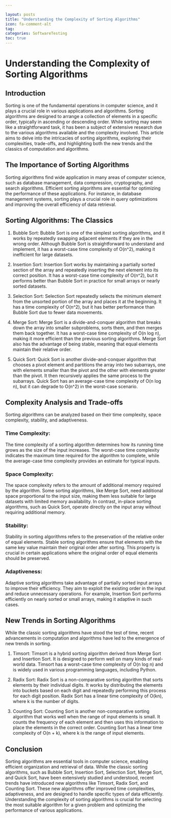 ```yaml
---

layout: posts
title: "Understanding the Complexity of Sorting Algorithms"
icon: fa-comment-alt
tag:      
categories: SoftwareTesting
toc: true
---
```




# Understanding the Complexity of Sorting Algorithms

## Introduction

Sorting is one of the fundamental operations in computer science, and it plays a crucial role in various applications and algorithms. Sorting algorithms are designed to arrange a collection of elements in a specific order, typically in ascending or descending order. While sorting may seem like a straightforward task, it has been a subject of extensive research due to the various algorithms available and the complexity involved. This article aims to delve into the intricacies of sorting algorithms, exploring their complexities, trade-offs, and highlighting both the new trends and the classics of computation and algorithms.

## The Importance of Sorting Algorithms

Sorting algorithms find wide application in many areas of computer science, such as database management, data compression, cryptography, and search algorithms. Efficient sorting algorithms are essential for optimizing the performance of these applications. For instance, in database management systems, sorting plays a crucial role in query optimizations and improving the overall efficiency of data retrieval.

## Sorting Algorithms: The Classics

1. Bubble Sort:
   Bubble Sort is one of the simplest sorting algorithms, and it works by repeatedly swapping adjacent elements if they are in the wrong order. Although Bubble Sort is straightforward to understand and implement, it has a worst-case time complexity of O(n^2), making it inefficient for large datasets.

2. Insertion Sort:
   Insertion Sort works by maintaining a partially sorted section of the array and repeatedly inserting the next element into its correct position. It has a worst-case time complexity of O(n^2), but it performs better than Bubble Sort in practice for small arrays or nearly sorted datasets.

3. Selection Sort:
   Selection Sort repeatedly selects the minimum element from the unsorted portion of the array and places it at the beginning. It has a time complexity of O(n^2), but it has better performance than Bubble Sort due to fewer data movements.

4. Merge Sort:
   Merge Sort is a divide-and-conquer algorithm that breaks down the array into smaller subproblems, sorts them, and then merges them back together. It has a worst-case time complexity of O(n log n), making it more efficient than the previous sorting algorithms. Merge Sort also has the advantage of being stable, meaning that equal elements maintain their relative order.

5. Quick Sort:
   Quick Sort is another divide-and-conquer algorithm that chooses a pivot element and partitions the array into two subarrays, one with elements smaller than the pivot and the other with elements greater than the pivot. It then recursively applies the same process to the subarrays. Quick Sort has an average-case time complexity of O(n log n), but it can degrade to O(n^2) in the worst-case scenario.

## Complexity Analysis and Trade-offs

Sorting algorithms can be analyzed based on their time complexity, space complexity, stability, and adaptiveness.

### Time Complexity:
The time complexity of a sorting algorithm determines how its running time grows as the size of the input increases. The worst-case time complexity indicates the maximum time required for the algorithm to complete, while the average-case time complexity provides an estimate for typical inputs.

### Space Complexity:
The space complexity refers to the amount of additional memory required by the algorithm. Some sorting algorithms, like Merge Sort, need additional space proportional to the input size, making them less suitable for large datasets with limited memory availability. In contrast, in-place sorting algorithms, such as Quick Sort, operate directly on the input array without requiring additional memory.

### Stability:
Stability in sorting algorithms refers to the preservation of the relative order of equal elements. Stable sorting algorithms ensure that elements with the same key value maintain their original order after sorting. This property is crucial in certain applications where the original order of equal elements should be preserved.

### Adaptiveness:
Adaptive sorting algorithms take advantage of partially sorted input arrays to improve their efficiency. They aim to exploit the existing order in the input and reduce unnecessary operations. For example, Insertion Sort performs efficiently on nearly sorted or small arrays, making it adaptive in such cases.

## New Trends in Sorting Algorithms

While the classic sorting algorithms have stood the test of time, recent advancements in computation and algorithms have led to the emergence of new trends in sorting.

1. Timsort:
   Timsort is a hybrid sorting algorithm derived from Merge Sort and Insertion Sort. It is designed to perform well on many kinds of real-world data. Timsort has a worst-case time complexity of O(n log n) and is widely used in various programming languages, including Python.

2. Radix Sort:
   Radix Sort is a non-comparative sorting algorithm that sorts elements by their individual digits. It works by distributing the elements into buckets based on each digit and repeatedly performing this process for each digit position. Radix Sort has a linear time complexity of O(kn), where k is the number of digits.

3. Counting Sort:
   Counting Sort is another non-comparative sorting algorithm that works well when the range of input elements is small. It counts the frequency of each element and then uses this information to place the elements in the correct order. Counting Sort has a linear time complexity of O(n + k), where k is the range of input elements.

## Conclusion

Sorting algorithms are essential tools in computer science, enabling efficient organization and retrieval of data. While the classic sorting algorithms, such as Bubble Sort, Insertion Sort, Selection Sort, Merge Sort, and Quick Sort, have been extensively studied and understood, recent trends have introduced new algorithms like Timsort, Radix Sort, and Counting Sort. These new algorithms offer improved time complexities, adaptiveness, and are designed to handle specific types of data efficiently. Understanding the complexity of sorting algorithms is crucial for selecting the most suitable algorithm for a given problem and optimizing the performance of various applications.